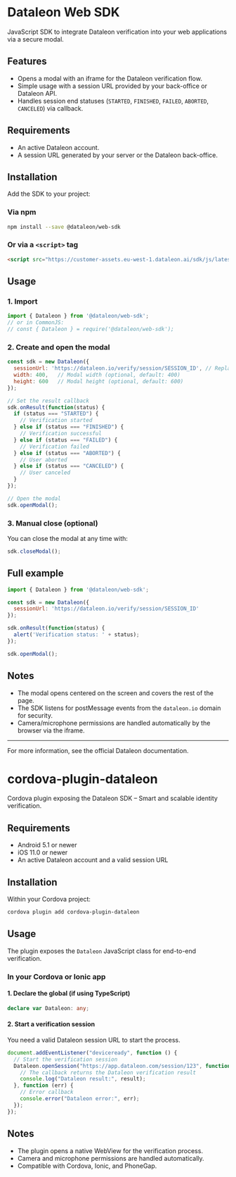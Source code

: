 # Dataleon Web SDK

JavaScript SDK to integrate Dataleon verification into your web applications via a secure modal.

## Features

- Opens a modal with an iframe for the Dataleon verification flow.
- Simple usage with a session URL provided by your back-office or Dataleon API.
- Handles session end statuses (`STARTED`, `FINISHED`, `FAILED`, `ABORTED`, `CANCELED`) via callback.

## Requirements

- An active Dataleon account.
- A session URL generated by your server or the Dataleon back-office.

## Installation

Add the SDK to your project:

### Via npm

```bash
npm install --save @dataleon/web-sdk
```

### Or via a `<script>` tag

```html
<script src="https://customer-assets.eu-west-1.dataleon.ai/sdk/js/latest/dataleon.min.js"></script>
```

## Usage

### 1. Import

```js
import { Dataleon } from '@dataleon/web-sdk';
// or in CommonJS:
// const { Dataleon } = require('@dataleon/web-sdk');
```

### 2. Create and open the modal

```js
const sdk = new Dataleon({
  sessionUrl: 'https://dataleon.io/verify/session/SESSION_ID', // Replace with your session URL
  width: 400,   // Modal width (optional, default: 400)
  height: 600   // Modal height (optional, default: 600)
});

// Set the result callback
sdk.onResult(function(status) {
  if (status === "STARTED") {
    // Verification started
  } else if (status === "FINISHED") {
    // Verification successful
  } else if (status === "FAILED") {
    // Verification failed
  } else if (status === "ABORTED") {
    // User aborted
  } else if (status === "CANCELED") {
    // User canceled
  }
});

// Open the modal
sdk.openModal();
```

### 3. Manual close (optional)

You can close the modal at any time with:

```js
sdk.closeModal();
```

## Full example

```js
import { Dataleon } from '@dataleon/web-sdk';

const sdk = new Dataleon({
  sessionUrl: 'https://dataleon.io/verify/session/SESSION_ID'
});

sdk.onResult(function(status) {
  alert('Verification status: ' + status);
});

sdk.openModal();
```

## Notes

- The modal opens centered on the screen and covers the rest of the page.
- The SDK listens for postMessage events from the `dataleon.io` domain for security.
- Camera/microphone permissions are handled automatically by the browser via the iframe.

---

For more information, see the official Dataleon documentation.

# cordova-plugin-dataleon

Cordova plugin exposing the Dataleon SDK – Smart and scalable identity verification.

## Requirements

- Android 5.1 or newer
- iOS 11.0 or newer
- An active Dataleon account and a valid session URL

## Installation

Within your Cordova project:

```bash
cordova plugin add cordova-plugin-dataleon
```

## Usage

The plugin exposes the `Dataleon` JavaScript class for end-to-end verification.

### In your Cordova or Ionic app

#### 1. Declare the global (if using TypeScript)

```typescript
declare var Dataleon: any;
```

#### 2. Start a verification session

You need a valid Dataleon session URL to start the process.

```javascript
document.addEventListener("deviceready", function () {
  // Start the verification session
  Dataleon.openSession("https://app.dataleon.com/session/123", function (result) {
    // The callback returns the Dataleon verification result
    console.log("Dataleon result:", result);
  }, function (err) {
    // Error callback
    console.error("Dataleon error:", err);
  });
});
```

## Notes

- The plugin opens a native WebView for the verification process.
- Camera and microphone permissions are handled automatically.
- Compatible with Cordova, Ionic, and PhoneGap.